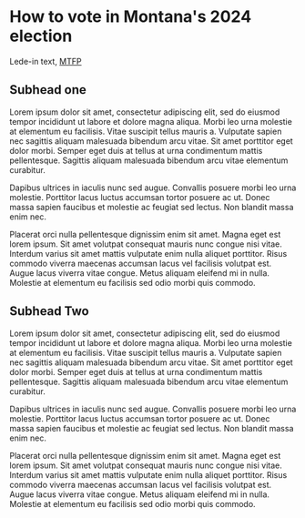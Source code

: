 # How to vote in Montana's 2024 election

Lede-in text, [MTFP](montanafreepress.org)

## Subhead one

Lorem ipsum dolor sit amet, consectetur adipiscing elit, sed do eiusmod tempor incididunt ut labore et dolore magna aliqua. Morbi leo urna molestie at elementum eu facilisis. Vitae suscipit tellus mauris a. Vulputate sapien nec sagittis aliquam malesuada bibendum arcu vitae. Sit amet porttitor eget dolor morbi. Semper eget duis at tellus at urna condimentum mattis pellentesque. Sagittis aliquam malesuada bibendum arcu vitae elementum curabitur.

Dapibus ultrices in iaculis nunc sed augue. Convallis posuere morbi leo urna molestie. Porttitor lacus luctus accumsan tortor posuere ac ut. Donec massa sapien faucibus et molestie ac feugiat sed lectus. Non blandit massa enim nec.

Placerat orci nulla pellentesque dignissim enim sit amet. Magna eget est lorem ipsum. Sit amet volutpat consequat mauris nunc congue nisi vitae. Interdum varius sit amet mattis vulputate enim nulla aliquet porttitor. Risus commodo viverra maecenas accumsan lacus vel facilisis volutpat est. Augue lacus viverra vitae congue. Metus aliquam eleifend mi in nulla. Molestie at elementum eu facilisis sed odio morbi quis commodo.

## Subhead Two

Lorem ipsum dolor sit amet, consectetur adipiscing elit, sed do eiusmod tempor incididunt ut labore et dolore magna aliqua. Morbi leo urna molestie at elementum eu facilisis. Vitae suscipit tellus mauris a. Vulputate sapien nec sagittis aliquam malesuada bibendum arcu vitae. Sit amet porttitor eget dolor morbi. Semper eget duis at tellus at urna condimentum mattis pellentesque. Sagittis aliquam malesuada bibendum arcu vitae elementum curabitur.

Dapibus ultrices in iaculis nunc sed augue. Convallis posuere morbi leo urna molestie. Porttitor lacus luctus accumsan tortor posuere ac ut. Donec massa sapien faucibus et molestie ac feugiat sed lectus. Non blandit massa enim nec.

Placerat orci nulla pellentesque dignissim enim sit amet. Magna eget est lorem ipsum. Sit amet volutpat consequat mauris nunc congue nisi vitae. Interdum varius sit amet mattis vulputate enim nulla aliquet porttitor. Risus commodo viverra maecenas accumsan lacus vel facilisis volutpat est. Augue lacus viverra vitae congue. Metus aliquam eleifend mi in nulla. Molestie at elementum eu facilisis sed odio morbi quis commodo.

